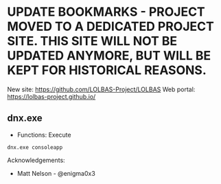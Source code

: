 # UPDATE BOOKMARKS - PROJECT MOVED TO A DEDICATED PROJECT SITE. THIS SITE WILL NOT BE UPDATED ANYMORE, BUT WILL BE KEPT FOR HISTORICAL REASONS.
New site: https://github.com/LOLBAS-Project/LOLBAS
Web portal: https://lolbas-project.github.io/ 
## dnx.exe

* Functions: Execute

```
dnx.exe consoleapp
```

Acknowledgements:
* Matt Nelson - @enigma0x3
   